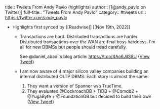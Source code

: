 title:: Tweets From Andy Pavlo (highlights)
author:: [[@andy_pavlo on Twitter]]
full-title:: "Tweets From Andy Pavlo"
category:: #tweets
url:: https://twitter.com/andy_pavlo

- Highlights first synced by [[Readwise]] [[Nov 19th, 2022]]
	- Transactions are hard. Distributed transactions are harder. Distributed transactions over the WAN are final boss hardness. I'm all for new DBMSs but people should tread carefully.
	  
	  See @daniel_abadi's blog article: https://t.co/4Ao6JilS8U ([View Tweet](https://twitter.com/andy_pavlo/status/1051974710710407176))
	- I am now aware of 4 major silicon valley companies building an internal distributed OLTP DBMS. Each story is almost the same:
	  1. They want a version of Spanner w/o TrueTime.
	  2. They evaluated @CockroachDB + TiDB + @Comdb2 + @YugaByte + @FoundationDB but decided to build their own ([View Tweet](https://twitter.com/andy_pavlo/status/1051974708516806657))